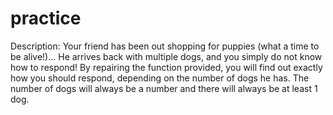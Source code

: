 # practice

Description:
Your friend has been out shopping for puppies (what a time to be alive!)... He arrives back with multiple dogs, and you simply do not know how to respond!
By repairing the function provided, you will find out exactly how you should respond, depending on the number of dogs he has.
The number of dogs will always be a number and there will always be at least 1 dog.


